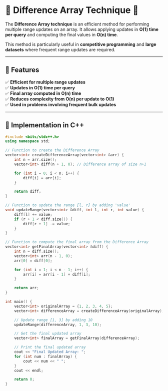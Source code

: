 # **📌 Difference Array Technique 🚀**

The **Difference Array technique** is an efficient method for performing multiple range updates on an array. It allows applying updates in **O(1) time per query** and computing the final values in **O(n) time**.

This method is particularly useful in **competitive programming** and **large datasets** where frequent range updates are required.

---

## **📌 Features**
✅ **Efficient for multiple range updates**  
✅ **Updates in O(1) time per query**  
✅ **Final array computed in O(n) time**  
✅ **Reduces complexity from O(n) per update to O(1)**  
✅ **Used in problems involving frequent bulk updates**  

---

## **🚀 Implementation in C++**
```cpp
#include <bits/stdc++.h>
using namespace std;

// Function to create the Difference Array
vector<int> createDifferenceArray(vector<int> &arr) {
    int n = arr.size();
    vector<int> diff(n + 1, 0); // Difference array of size n+1

    for (int i = 0; i < n; i++) {
        diff[i] = arr[i];
    }

    return diff;
}

// Function to update the range [l, r] by adding 'value'
void updateRange(vector<int> &diff, int l, int r, int value) {
    diff[l] += value;
    if (r + 1 < diff.size()) {
        diff[r + 1] -= value;
    }
}

// Function to compute the final array from the Difference Array
vector<int> getFinalArray(vector<int> &diff) {
    int n = diff.size();
    vector<int> arr(n - 1, 0);
    arr[0] = diff[0];

    for (int i = 1; i < n - 1; i++) {
        arr[i] = arr[i - 1] + diff[i];
    }

    return arr;
}

int main() {
    vector<int> originalArray = {1, 2, 3, 4, 5};
    vector<int> differenceArray = createDifferenceArray(originalArray);

    // Update range [1, 3] by adding 10
    updateRange(differenceArray, 1, 3, 10);

    // Get the final updated array
    vector<int> finalArray = getFinalArray(differenceArray);

    // Print the final updated array
    cout << "Final Updated Array: ";
    for (int num : finalArray) {
        cout << num << " ";
    }
    cout << endl;

    return 0;
}

